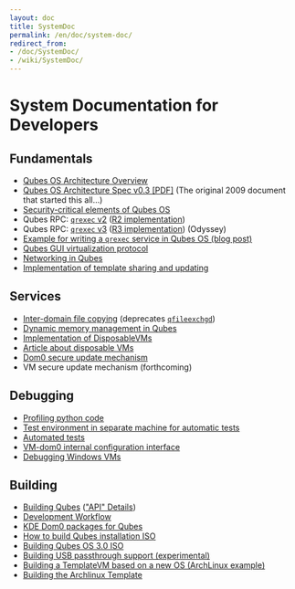 ```yaml
---
layout: doc
title: SystemDoc
permalink: /en/doc/system-doc/
redirect_from:
- /doc/SystemDoc/
- /wiki/SystemDoc/
---
```


System Documentation for Developers
===================================

Fundamentals
------------
 * [Qubes OS Architecture Overview](/en/doc/qubes-architecture/)
 * [Qubes OS Architecture Spec v0.3 [PDF]](/attachment/wiki/QubesArchitecture/arch-spec-0.3.pdf) (The original 2009 document that started this all...)
 * [Security-critical elements of Qubes OS](/en/doc/security-critical-code/)
 * Qubes RPC: [`qrexec` v2](/en/doc/qrexec/) ([R2 implementation](/en/doc/qrexec2-implementation/))
 * Qubes RPC: [`qrexec` v3](/en/doc/qrexec3/) ([R3 implementation](/en/doc/qrexec3-implementation/)) (Odyssey)
 * [Example for writing a `qrexec` service in Qubes OS (blog post)](http://theinvisiblethings.blogspot.com/2013/02/converting-untrusted-pdfs-into-trusted.html)
 * [Qubes GUI virtualization protocol](/en/doc/gui-docs/)
 * [Networking in Qubes](/en/doc/qubes-net/)
 * [Implementation of template sharing and updating](/en/doc/template-implementation/)

Services
--------
 * [Inter-domain file copying](/en/doc/qfilecopy/) (deprecates [`qfileexchgd`](/en/doc/qfileexchgd/))
 * [Dynamic memory management in Qubes](/en/doc/qmemman/)
 * [Implementation of DisposableVMs](/en/doc/dvm-impl/)
 * [Article about disposable VMs](http://theinvisiblethings.blogspot.com/2010/06/disposable-vms.html)
 * [Dom0 secure update mechanism](/en/doc/dom0-secure-updates/)
 * VM secure update mechanism (forthcoming)

Debugging
---------
 * [Profiling python code](/en/doc/profiling/)
 * [Test environment in separate machine for automatic tests](/en/doc/test-bench/)
 * [Automated tests](/en/doc/automated-tests/)
 * [VM-dom0 internal configuration interface](/en/doc/vm-interface/)
 * [Debugging Windows VMs](/en/doc/windows-debugging/)

Building
--------
 * [Building Qubes](/en/doc/qubes-builder/) (["API" Details](/en/doc/qubes-builder-details/))
 * [Development Workflow](/en/doc/development-workflow/)
 * [KDE Dom0 packages for Qubes](/en/doc/kde-dom0/)
 * [How to build Qubes installation ISO](/en/doc/installation-iso-building/)
 * [Building Qubes OS 3.0 ISO](/en/doc/qubes-r3-building/)
 * [Building USB passthrough support (experimental)](/en/doc/usbvm/)
 * [Building a TemplateVM based on a new OS (ArchLinux example)](/en/doc/building-non-fedora-template/)
 * [Building the Archlinux Template](/en/doc/building-archlinux-template/)


